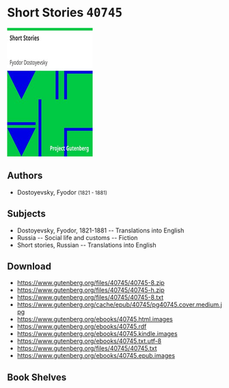 # Short Stories <kbd>40745</kbd>

![](./cover.medium.jpg "")

## Authors


 - Dostoyevsky, Fyodor <small>(1821 - 1881)</small>

## Subjects


 - Dostoyevsky, Fyodor, 1821-1881 -- Translations into English
 - Russia -- Social life and customs -- Fiction
 - Short stories, Russian -- Translations into English

## Download


 - https://www.gutenberg.org/files/40745/40745-8.zip
 - https://www.gutenberg.org/files/40745/40745-h.zip
 - https://www.gutenberg.org/files/40745/40745-8.txt
 - https://www.gutenberg.org/cache/epub/40745/pg40745.cover.medium.jpg
 - https://www.gutenberg.org/ebooks/40745.html.images
 - https://www.gutenberg.org/ebooks/40745.rdf
 - https://www.gutenberg.org/ebooks/40745.kindle.images
 - https://www.gutenberg.org/ebooks/40745.txt.utf-8
 - https://www.gutenberg.org/files/40745/40745.txt
 - https://www.gutenberg.org/ebooks/40745.epub.images

## Book Shelves


